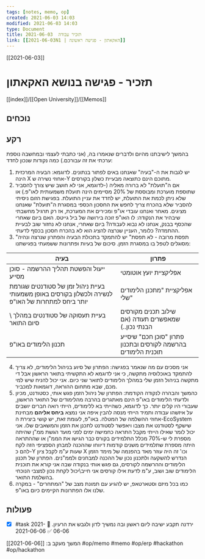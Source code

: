 ```yaml
---
tags: [notes, memo, op] 
created: 2021-06-03 14:03
modified: 2021-06-03 14:03
type: Document
title: תזכיר עבודה  2021-06-03
link: [[2021-06-03N1 | האקאתון - פגישה ראשונה]]
---
```

[[2021-06-03]]
#  תזכיר - פגישה בנושא האקאתון		
[[index]]/[[Open University]]/[[Memos]]

## נוכחים 
## רקע 
בהמשך לישיבתנו מהיום ולדברים שנאמרו בה, (אני כתבתי לעצמי ובמחשבה נוספת ערכתי את זה עבורכם.) כמה נקודות שנכון לחדד:
1. יש לגבות את ה-"בעיה" שאנחנו באים לפתור בנתונים. 
לדוגמא: הבעיה המרכזית הינה X אחוזי נשירה ש-Y מתוכם הינם כתוצאה מבעיית כשלון בקורסים. 
2. אם ה"תועלת" לא ברורה מאליה (-לדוגמא, אני לא חושב שיש צורך להסביר שתוספת מוערכת ומבוססת של 20% מסיימים הינה תועלת משמעותית לאו"פ.)  או שלא ניתן לכמת את התועלת, יש לחדד את עניין התועלת. בפגישת הזום ניסיתי להסביר שלא בהכרח צריך לחפש את החסכון הכספי במסגרת ה"תועלת"  שאנחנו מציגים. 
מאחר ואנחנו עובדי או"פ ומכירים את המערכת, אז רק תרגיל מחשבתי שיבהיר את הנקודה: לו האו"פ זוכה בירושה של ביל גייטס. האם ביום שאחרי שהכסף בבנק, אנחנו לא נבוא לעבודה? ביום שאחרי, אנחנו לא נחזור שוב לבעיית ההתמדה? כלומר, העניין שנרצה להציג הוא לא בהכרח חסכון בכסף לדעתי. 
3. "תפסת מרובה - לא תפסת" יש להתמקד בתכולת הבעיה והפתרון שנרצה ונהיה מסוגלים לטפל בו במסגרת הזמן. סיכום  של בעיות ופתרונות ששמעתי בפגישתנו:

| בעיה                                                                                               | פתרון                                                          |
| -------------------------------------------------------------------------------------------------- | -------------------------------------------------------------- |
| ייעול והפשטת תהליך ההרשמה - סוכן מסייע                                                             | אפליקציית יועץ אוטומטי                                         |
| בעיית ניהול זמן של סטודנטים שגורמת לנשירה ולכשלון בקורסים באופן משמעותי יותר ביחס למתחרות של האו"פ | אפליקציית "מתכנן הלימודים שלי"                                 |
| בעיית תעסוקה של סטודנטים במהלך \ סיום התואר                                                        | שילוב תכנים מקורסים שמאפשרים תעודה (אם הבנתי נכון..)           |
| תכנון הלימודים באו"פ                                                                               | פתרון "סוכן חכם" שיסייע בהרשמה לקורסים ובתכנון תוכנית הלימודים |
4. אני מסכים עם מה שנאמר בפגישה: הפתרון של סיוע בניהול הלימודים,  לא צריך להתמקד באוכלוסיה מתקשה, כי אני לדוגמא לא התקשיתי בתואר הראשון אבל די מתקשה בניהול הזמן שלי במהלך הלימודים לתואר שני כיום. אני יכול להניח שיש למי מכם, שבא מתחום ההוראה, דוגמאות למכביר.
5. כהמשך והבהרה לנקודה הקודמת:
הפתרון של ניהול הזמן פגש אותי, כסטודנט, מכיון ולדעתי הלימודים באו"פ הינם מאתגרים בהרבה מהלימודים של התואר הראשון, שעבורי היו קלים יותר.
כך לדוגמא, כשהייתי בא ללימודים, הייתי רואה חברים יושבים על איזשהו עבודה ותמיד הייתי מנסה להבין איפה אני נמצא **ביחס אליהם** מבחינת אחוזי ההשלמה של המטלה. באו"פ, לעומת זאת, יש קושי ביצירת ה-EcoSystem שישקף לסטודנט את מצבו ויאפשר לסטודנט לתכנן את הזמן והמשאבים שלו. אני יכול לומר שאילו הייתי מקבל התראה כחמישה ימים לפני מועד הגשת ממ"ן שהיתה מספרת לי ש-70% מכלל התלמידים בקורס כבר הגישו את הממ"ן או שההתראה היתה מספרת שתלמידים משנים קודמות דיווחו שההכנה למבחן  הספציפי הזה לקח להם כ-Y שעות ע"מ לקבל ציון X וכו' זה היה עוזר מאד בהפנמה של מימד הזמן הנדרש להשקעה ולתכנון נכון של ההכנה למבחנים ולממ"נים.
הפתרון של תכנון הלימודים וההרשמה לקורסים, גם פגש אותי בנקודה שבה אני קורא את תוכנית הלימודים שוב ושוב, ע"מ לדעת אילו קורסים אני חייב\יכול לקחת נכון למצבי הנוכחי בהשלמת התואר.
6. כמו בכל מיזם וסטארטאפ, יש להגיע עם תמונת מצב של "המתחרים" - במקרה שלנו אלו הפתרונות הקיימים כיום באו"פ.

## פעולות
- [x] #task ירדנה תקבע ישיבה ליום ראשון ובה נמשיך לדון ולגבש את הרעיון. 📅 2021-06-06 ✅ 2021-06-06
 
המשך מעקב ב: [[2021-06-06]] 
#op/memo
#memo 
#op/erp 
#hackathon 
#op/hackathon 